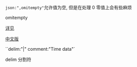 `json:",omitempty"`允许值为空, 但是在处理 0 零值上会有些麻烦

omitempty 

[详见](https://www.sohamkamani.com/golang/2018-07-19-golang-omitempty/)

[中文版](https://colobu.com/2017/06/21/json-tricks-in-Go/)

``delim:"|" comment:"Time data"`

delim 分割符